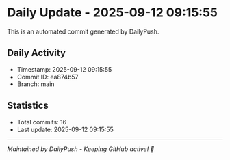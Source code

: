 # Daily Update - 2025-09-12 09:15:55

This is an automated commit generated by DailyPush.

## Daily Activity
- Timestamp: 2025-09-12 09:15:55
- Commit ID: ea874b57
- Branch: main

## Statistics
- Total commits: 16
- Last update: 2025-09-12 09:15:55

---
*Maintained by DailyPush - Keeping GitHub active! 🚀*

